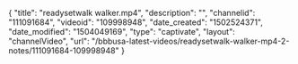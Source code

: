 {
    "title": "readysetwalk walker.mp4",
    "description": "",
    "channelid": "111091684",
    "videoid": "109998948",
    "date_created": "1502524371",
    "date_modified": "1504049169",
    "type": "captivate",
    "layout": "channelVideo",
    "url": "\/bbbusa-latest-videos\/readysetwalk-walker-mp4-2-notes\/111091684-109998948"
}